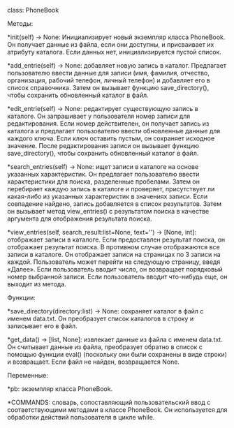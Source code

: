 class: PhoneBook

Методы:

  *init(self) -> None: Инициализирует новый экземпляр класса PhoneBook. Он получает данные из файла, если они доступны, и присваивает их атрибуту каталога. Если данных нет, инициализируется пустой список.

  *add_entrie(self) -> None: добавляет новую запись в каталог. Предлагает пользователю ввести данные для записи (имя, фамилия, отчество, организация, рабочий телефон, личный телефон) и добавляет его в список справочника. Затем он вызывает функцию save_directory(), чтобы сохранить обновленный каталог в файл.

  *edit_entrie(self) -> None: редактирует существующую запись в каталоге. Он запрашивает у пользователя номер записи для редактирования. Если номер действителен, он получает запись из каталога и предлагает пользователю ввести обновленные данные для каждого ключа. Если ключ оставить пустым, он сохраняет исходное значение. После редактирования записи он вызывает функцию save_directory(), чтобы сохранить обновленный каталог в файл.

   *search_entries(self) -> None: ищет записи в каталоге на основе указанных характеристик. Он предлагает пользователю ввести характеристики для поиска, разделенные пробелами. Затем он перебирает каждую запись в каталоге и проверяет, присутствует ли какая-либо из указанных характеристик в значениях записи. Если совпадение найдено, запись добавляется в список результатов. Затем он вызывает метод view_entries() с результатом поиска в качестве аргумента для отображения результата поиска.

  *view_entries(self, search_result:list=None, text='') -> [None, int]: отображает записи в каталоге. Если предоставлен результат поиска, он отображает результат поиска. В противном случае отображаются все записи в каталоге. Он отображает записи на страницах по 3 записи на каждой. Пользователь может перейти на следующую страницу, введя «Далее». Если пользователь вводит число, он возвращает порядковый номер выбранной записи. Если пользователь вводит что-нибудь еще, он выходит из метода.

Функции:

  *save_directory(directory:list) -> None: сохраняет каталог в файл с именем data.txt. Он преобразует список каталогов в строку и записывает его в файл.

  *get_data() -> [list, None]: извлекает данные из файла с именем data.txt. Он считывает данные из файла, преобразует обратно в список с помощью функции eval() (поскольку они были сохранены в виде строки) и возвращает. Если файл не найден, возвращается None.

Переменные:

  *pb: экземпляр класса PhoneBook.

  *COMMANDS: словарь, сопоставляющий пользовательский ввод с соответствующими методами в классе PhoneBook. Он используется для обработки действий пользователя в цикле while.
